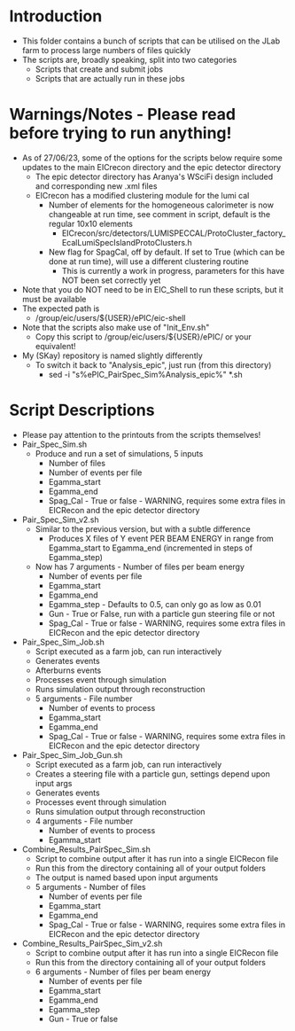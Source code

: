 # Introduction

- This folder contains a bunch of scripts that can be utilised on the JLab farm to process large numbers of files quickly
- The scripts are, broadly speaking, split into two categories
  - Scripts that create and submit jobs
  - Scripts that are actually run in these jobs

# Warnings/Notes - Please read before trying to run anything!

- As of 27/06/23, some of the options for the scripts below require some updates to the main EICrecon directory and the epic detector directory
  - The epic detector directory has Aranya's WSciFi design included and corresponding new .xml files
  - EICrecon has a modified clustering module for the lumi cal
    - Number of elements for the homogeneous calorimeter is now changeable at run time, see comment in script, default is the regular 10x10 elements
      - EICrecon/src/detectors/LUMISPECCAL/ProtoCluster_factory_EcalLumiSpecIslandProtoClusters.h
    - New flag for SpagCal, off by default. If set to True (which can be done at run time), will use a different clustering routine
      - This is currently a work in progress, parameters for this have NOT been set correctly yet
- Note that you do NOT need to be in EIC_Shell to run these scripts, but it must be available
- The expected path is 
  - /group/eic/users/${USER}/ePIC/eic-shell
- Note that the scripts also make use of "Init_Env.sh"
  - Copy this script to /group/eic/users/${USER}/ePIC/ or your equivalent!
- My (SKay) repository is named slightly differently
  - To switch it back to "Analysis_epic", just run (from this directory)
    - sed -i "s%ePIC_PairSpec_Sim%Analysis_epic%" *.sh 

# Script Descriptions

- Please pay attention to the printouts from the scripts themselves!
- Pair_Spec_Sim.sh
	- Produce and run a set of simulations, 5 inputs
	  - Number of files
	  - Number of events per file
	  - Egamma_start
	  - Egamma_end
	  - Spag_Cal - True or false - WARNING, requires some extra files in EICRecon and the epic detector directory
- Pair_Spec_Sim_v2.sh
  - Similar to the previous version, but with a subtle difference
    - Produces X files of Y event PER BEAM ENERGY in range from Egamma_start to Egamma_end (incremented in steps of Egamma_step)
  - Now has 7 arguments
    	  - Number of files per beam energy
	  - Number of events per file
	  - Egamma_start
	  - Egamma_end
	  - Egamma_step - Defaults to 0.5, can only go as low as 0.01
	  - Gun - True or False, run with a particle gun steering file or not
	  - Spag_Cal - True or false - WARNING, requires some extra files in EICRecon and the epic detector directory
- Pair_Spec_Sim_Job.sh
  - Script executed as a farm job, can run interactively
  - Generates events
  - Afterburns events
  - Processes event through simulation
  - Runs simulation output through reconstruction
  - 5 arguments
    	  - File number
	  - Number of events to process
	  - Egamma_start
	  - Egamma_end
	  - Spag_Cal - True or false - WARNING, requires some extra files in EICRecon and the epic detector directory
- Pair_Spec_Sim_Job_Gun.sh
  - Script executed as a farm job, can run interactively
  - Creates a steering file with a particle gun, settings depend upon input args
  - Generates events
  - Processes event through simulation
  - Runs simulation output through reconstruction
  - 4 arguments
    	  - File number
	  - Number of events to process
	  - Egamma_start
- Combine_Results_PairSpec_Sim.sh
  - Script to combine output after it has run into a single EICRecon file
  - Run this from the directory containing all of your output folders
  - The output is named based upon input arguments
  - 5 arguments
    	  - Number of files
	  - Number of events per file
	  - Egamma_start
	  - Egamma_end
	  - Spag_Cal - True or false - WARNING, requires some extra files in EICRecon and the epic detector directory
- Combine_Results_PairSpec_Sim_v2.sh
  - Script to combine output after it has run into a single EICRecon file
  - Run this from the directory containing all of your output folders
  - 6 arguments
    	  - Number of files per beam energy
	  - Number of events per file
	  - Egamma_start
	  - Egamma_end
	  - Egamma_step
	  - Gun - True or false

